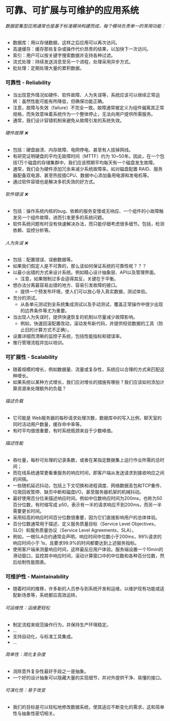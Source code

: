 # 可靠、可扩展与可维护的应用系统

###### 数据密集型应用通常也是基于标准模块构建而成，每个模块负责单一的常用功能：
- 数据库：用以存储数据，这样之后应用可以再次访问。
- 高速缓存：缓存那些复杂或操作代价昂贵的结果，以加快下一次访问。
- 索引：用户可以按关键字搜索数据并支持各种过滤。
- 流式处理：持续发送消息至另一个进程，处理采用异步方式。
- 批处理：定期处理大量的累积数据。

### 可靠性 - Reliability
- 当出现意外情况如硬件、软件故障、人为失误等，系统应该可以继续正常运转：虽然性能可能有所降低，但确保功能正确。
- 注意，故障与失效（failure）不完全一致。故障通常被定义为组件偏离其正常规格，而失效意味着系统作为一个整体停止，无法向用户提供所需服务。
- 通常，我们设计容错机制来避免从故障引发的系统失效。

###### 硬件故障 ❌
- 包括：硬盘崩溃、内存故障、电网停电、甚至有人拔掉网线。
- 有研究证明硬盘的平均无故障时间（MTTF）约为 10~50年。因此，在一个包括1万个磁盘的存储集群中，我们应该预期平均每天有一个磁盘发生故障。
- 通常，我们会为硬件添加冗余来减少系统故障率。如对磁盘配置 RAID、服务器配备双电源、甚至热拔插CPU、数据中心添加备用电源和发电机等。
- 通过软件容错也是解决多机失效的好方式。

###### 软件错误 ❌
- 包括：操作系统内核的bug、依赖的服务变慢或无响应、一个组件的小故障触发另一个组件故障，进而引发更多的系统问题。
- 软件系统问题有时没有快速解决办法，而只能仔细考虑很多细节。包括，检测依赖、监控分析等。

###### 人为失误 ❌
- 包括：配置错误、误删数据等。
- 如果我们假定人是不可靠的，那么该如何保证系统的可靠性呢？？？
- 以最小出错的方式来设计系统。例如精心设计抽象层、API以及管理界面。
  - 注意，如果限制过多会适得其反，关键在于平衡。
- 想办法分离最容易出错的地方、容易引发故障的接口。
  - 提供一个预发布环境，使人们可以放心导入真实数据，测试体验。
- 充分的测试。
  - 从各单元测试到全系统集成测试以及手动测试，覆盖正常操作中很少出现的边界条件等尤为重要。
- 当出现人为失误时，提供快速恢复的机制以尽量减少故障影响。
  - 例如，快速回滚配置改动，滚动发布新代码，并提供校验数据的工具（防止旧的计算方式不正确）。
- 设置详细而清晰的监控子系统，包括性能指标和错误率。
- 推行管理流程并加以培训。

### 可扩展性 - Scalability
- 随着规模的增长，例如数据量、流量或复杂性，系统应以合理的方式来匹配这种增长。
- 如果系统以某种方式增长，我们应对增长的措施有哪些？我们应该如何添加计算资源来处理额外的负载？

###### 描述负载
- 它可能是 Web服务器的每秒请求处理次数，数据库中的写入比例，聊天室的同时活动用户数量，缓存命中率等。
- 有时平均值很重要，有时系统瓶颈来自于少数峰值。

###### 描述性能
- 吞吐量，每秒可处理的记录条数，或者在某指定数据集上运行作业所需的总时间；
- 而在线系统通常更看重服务的响应时间，即客户端从发送请求到接收响应之间的间隔。
- 一些随机延迟抖动，包括上下文切换和进程调度、网络数据丢包和TCP重传、垃圾回收暂停、缺页中断和磁盘I/O，甚至服务器机架的机械抖动。
- 最好使用百分位来描述响应时间。例如中位数响应时间为200ms，也称为50百分位数，有时缩写成 p50，表示有一半的请求响应不到200ms，而另一半需要更长时间。
- 采用较高的响应时间百分位数很重要，因为它们直接影响用户的总体体验。
- 百分位数通常用于描述、定义服务质量目标（Service Level Objectives，SLO）和服务质量协议（Service Level Agreements，SLA）。
- 例如，一根SLA合约通常会声明，响应时间中位数小于200ms，99%请求的响应时间小于 1s，且要求99.9%的时间都要达到上述服务指标。
- 使用客户端来测量响应时间，这样最反应用户体验。服务端设置一个10min的滑动窗口，监控其中响应时间，滚动计算窗口中的中位数和各种百分位数，然后绘制性能图表。

### 可维护性 - Maintainability
- 随着时间的推移，许多新的人员参与到系统开发和运维，以维护现有功能或适配新场景等，系统都应高效运转。

###### 可运维性：运维更轻松
- 制定流程来规范操作行为，并保持生产环境稳定。
- ...
- 支持自动化，与标准工具集成。
- ...

###### 简单性：简化复杂度
- 消除意外复杂性最好手段之一是抽象。
- 一个好的设计抽象可以隐藏大量的实现细节，并对外提供干净、易懂的接口。

###### 可演化性：易于改变
- 我们的目标是可以轻松地修改数据系统，使其适应不断变化的需求，这和简单性与抽象性密切相关。


